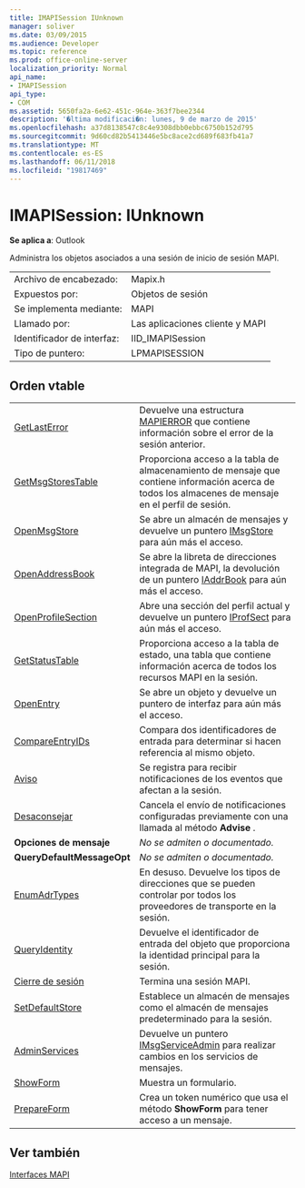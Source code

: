 ```yaml
---
title: IMAPISession IUnknown
manager: soliver
ms.date: 03/09/2015
ms.audience: Developer
ms.topic: reference
ms.prod: office-online-server
localization_priority: Normal
api_name:
- IMAPISession
api_type:
- COM
ms.assetid: 5650fa2a-6e62-451c-964e-363f7bee2344
description: '�ltima modificaci�n: lunes, 9 de marzo de 2015'
ms.openlocfilehash: a37d8138547c8c4e9308dbb0ebbc6750b152d795
ms.sourcegitcommit: 9d60cd82b5413446e5bc8ace2cd689f683fb41a7
ms.translationtype: MT
ms.contentlocale: es-ES
ms.lasthandoff: 06/11/2018
ms.locfileid: "19817469"
---
```

# <a name="imapisession--iunknown"></a>IMAPISession: IUnknown

  
  
**Se aplica a**: Outlook 
  
Administra los objetos asociados a una sesión de inicio de sesión MAPI.
  
|||
|:-----|:-----|
|Archivo de encabezado:  <br/> |Mapix.h  <br/> |
|Expuestos por:  <br/> |Objetos de sesión  <br/> |
|Se implementa mediante:  <br/> |MAPI  <br/> |
|Llamado por:  <br/> |Las aplicaciones cliente y MAPI  <br/> |
|Identificador de interfaz:  <br/> |IID_IMAPISession  <br/> |
|Tipo de puntero:  <br/> |LPMAPISESSION  <br/> |
   
## <a name="vtable-order"></a>Orden vtable

|||
|:-----|:-----|
|[GetLastError](imapisession-getlasterror.md) <br/> |Devuelve una estructura [MAPIERROR](mapierror.md) que contiene información sobre el error de la sesión anterior.  <br/> |
|[GetMsgStoresTable](imapisession-getmsgstorestable.md) <br/> |Proporciona acceso a la tabla de almacenamiento de mensaje que contiene información acerca de todos los almacenes de mensaje en el perfil de sesión.  <br/> |
|[OpenMsgStore](imapisession-openmsgstore.md) <br/> |Se abre un almacén de mensajes y devuelve un puntero [IMsgStore](imsgstoreimapiprop.md) para aún más el acceso.  <br/> |
|[OpenAddressBook](imapisession-openaddressbook.md) <br/> |Se abre la libreta de direcciones integrada de MAPI, la devolución de un puntero [IAddrBook](iaddrbookimapiprop.md) para aún más el acceso.  <br/> |
|[OpenProfileSection](imapisession-openprofilesection.md) <br/> |Abre una sección del perfil actual y devuelve un puntero [IProfSect](iprofsectimapiprop.md) para aún más el acceso.  <br/> |
|[GetStatusTable](imapisession-getstatustable.md) <br/> |Proporciona acceso a la tabla de estado, una tabla que contiene información acerca de todos los recursos MAPI en la sesión.  <br/> |
|[OpenEntry](imapisession-openentry.md) <br/> |Se abre un objeto y devuelve un puntero de interfaz para aún más el acceso.  <br/> |
|[CompareEntryIDs](imapisession-compareentryids.md) <br/> |Compara dos identificadores de entrada para determinar si hacen referencia al mismo objeto.  <br/> |
|[Aviso](imapisession-advise.md) <br/> |Se registra para recibir notificaciones de los eventos que afectan a la sesión.  <br/> |
|[Desaconsejar](imapisession-unadvise.md) <br/> |Cancela el envío de notificaciones configuradas previamente con una llamada al método **Advise** .  <br/> |
|**Opciones de mensaje** <br/> | *No se admiten o documentado.*  <br/> |
|**QueryDefaultMessageOpt** <br/> | *No se admiten o documentado.*  <br/> |
|[EnumAdrTypes](imapisession-enumadrtypes.md) <br/> |En desuso. Devuelve los tipos de direcciones que se pueden controlar por todos los proveedores de transporte en la sesión.  <br/> |
|[QueryIdentity](imapisession-queryidentity.md) <br/> |Devuelve el identificador de entrada del objeto que proporciona la identidad principal para la sesión.  <br/> |
|[Cierre de sesión](imapisession-logoff.md) <br/> |Termina una sesión MAPI.  <br/> |
|[SetDefaultStore](imapisession-setdefaultstore.md) <br/> |Establece un almacén de mensajes como el almacén de mensajes predeterminado para la sesión.  <br/> |
|[AdminServices](imapisession-adminservices.md) <br/> |Devuelve un puntero [IMsgServiceAdmin](imsgserviceadminiunknown.md) para realizar cambios en los servicios de mensajes.  <br/> |
|[ShowForm](imapisession-showform.md) <br/> |Muestra un formulario.  <br/> |
|[PrepareForm](imapisession-prepareform.md) <br/> |Crea un token numérico que usa el método **ShowForm** para tener acceso a un mensaje.  <br/> |
   
## <a name="see-also"></a>Ver también



[Interfaces MAPI](mapi-interfaces.md)

